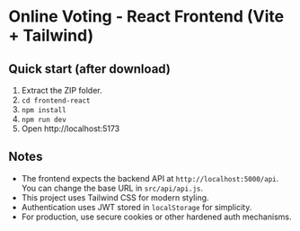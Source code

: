 # Online Voting - React Frontend (Vite + Tailwind)

## Quick start (after download)
1. Extract the ZIP folder.
2. `cd frontend-react`
3. `npm install`
4. `npm run dev`
5. Open http://localhost:5173

## Notes
- The frontend expects the backend API at `http://localhost:5000/api`.
  You can change the base URL in `src/api/api.js`.
- This project uses Tailwind CSS for modern styling.
- Authentication uses JWT stored in `localStorage` for simplicity.
- For production, use secure cookies or other hardened auth mechanisms.
